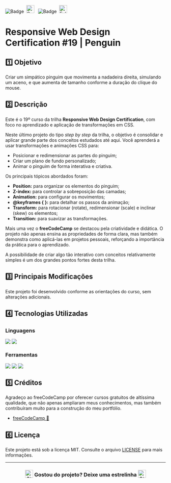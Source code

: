 ![Badge](https://img.shields.io/badge/freeCodeCamp-BB2649?style=for-the-badge)&nbsp;&nbsp;<img src="https://raw.githubusercontent.com/Tarikul-Islam-Anik/Animated-Fluent-Emojis/master/Emojis/Activities/Sparkles.png" alt="Sparkles" width="25" height="25" />&nbsp;&nbsp;&nbsp;![Badge](https://img.shields.io/badge/PROJETO-COM%20MENTORIA-FF6F61?style=for-the-badge)&nbsp;&nbsp;<img src="https://raw.githubusercontent.com/Tarikul-Islam-Anik/Animated-Fluent-Emojis/master/Emojis/Hand%20gestures/Folded%20Hands%20Light%20Skin%20Tone.png" alt="Folded Hands Light Skin Tone" width="25" height="25" />

# Responsive Web Design Certification #19 | Penguin

## 1️⃣ Objetivo
Criar um simpático pinguim que movimenta a nadadeira direita, simulando um aceno, e que aumenta de tamanho conforme a duração do clique do mouse.

## 2️⃣ Descrição
Este é o 19º curso da trilha **Responsive Web Design Certification**, com foco no aprendizado e aplicação de transformações em CSS.

Neste último projeto do tipo *step by step* da trilha, o objetivo é consolidar e aplicar grande parte dos conceitos estudados até aqui. Você aprenderá a usar transformações e animações CSS para:

- Posicionar e redimensionar as partes do pinguim;
- Criar um plano de fundo personalizado;
- Animar o pinguim de forma interativa e criativa.

Os principais tópicos abordados foram:

- **Position:** para organizar os elementos do pinguim;
- **Z-index:** para controlar a sobreposição das camadas;
- **Animation:** para configurar os movimentos;
- **@keyframes { }:** para detalhar os passos da animação;
- **Transform:** para rotacionar (rotate), redimensionar (scale) e inclinar (skew) os elementos;
- **Transition:** para suavizar as transformações.

Mais uma vez o **freeCodeCamp** se destacou pela criatividade e didática. O projeto não apenas ensina as propriedades de forma clara, mas também demonstra como aplicá-las em projetos pessoais, reforçando a importância da prática para o aprendizado.

A possibilidade de criar algo tão interativo com conceitos relativamente simples é um dos grandes pontos fortes desta trilha.

## 3️⃣ Principais Modificações
Este projeto foi desenvolvido conforme as orientações do curso, sem alterações adicionais.

## 4️⃣ Tecnologias Utilizadas

### Linguagens
<div style="display:flex;">
  <img src="https://img.shields.io/badge/HTML5-E34F26?style=for-the-badge&logo=html5&logoColor=white">&nbsp;<img src="https://img.shields.io/badge/CSS3-1572B6?style=for-the-badge&logo=css3&logoColor=white">
</div>

### Ferramentas
<div style="display:flex;">
  <img src="https://img.shields.io/badge/Visual%20Studio%20Code-0078D4?style=for-the-badge&logo=visual-studio-code&logoColor=white">&nbsp;<img src="https://img.shields.io/badge/Git-F05032?style=for-the-badge&logo=git&logoColor=white">&nbsp;<img src="https://img.shields.io/badge/GitHub-404040?style=for-the-badge&logo=github&logoColor=white">
</div>

## 5️⃣ Créditos
Agradeço ao freeCodeCamp por oferecer cursos gratuitos de altíssima qualidade, que não apenas ampliaram meus conhecimentos, mas também contribuíram muito para a construção do meu portfólio.
- <a href="https://www.freecodecamp.org/" target="_blank">freeCodeCamp 🔗</a>

## 6️⃣ Licença
Este projeto está sob a licença MIT. Consulte o arquivo [LICENSE](LICENSE) para mais informações.

---

### <div align="center"><img src="https://raw.githubusercontent.com/Tarikul-Islam-Anik/Animated-Fluent-Emojis/master/Emojis/Travel%20and%20places/Star.png" alt="Star" width="25" height="25" style="vertical-align:text-bottom;" /> Gostou do projeto? Deixe uma estrelinha <img src="https://raw.githubusercontent.com/Tarikul-Islam-Anik/Animated-Fluent-Emojis/master/Emojis/Travel%20and%20places/Star.png" alt="Star" width="25" height="25" style="vertical-align:text-bottom;" /></div>